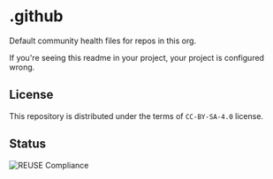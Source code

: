 <!--
# ==-----------------------------------------------------------== #
# SPDX-FileCopyrightText: © 2025 Nayan Patil <nayantsg@proton.me>
#
# SPDX-License-Identifier: CC-BY-SA-4.0
# ==-----------------------------------------------------------== #
-->

# .github

Default community health files for repos in this org.

If you're seeing this readme in your project, your project is configured wrong.

## License

This repository is distributed under the terms of `CC-BY-SA-4.0` license.

## Status

![REUSE Compliance](https://img.shields.io/reuse/compliance/github.com%2Fnecronux%2F.github)
